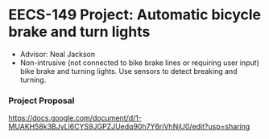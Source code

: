 # EECS-149 Project: Automatic bicycle brake and turn lights
* Advisor: Neal Jackson
* Non-intrusive (not connected to bike brake lines or requiring user input) bike brake and turning lights. Use sensors to detect breaking and turning.

### Project Proposal
https://docs.google.com/document/d/1-MUAKH58k3BJvLl6CYS9JGPZJUedq90h7Y6rjVhNjU0/edit?usp=sharing
